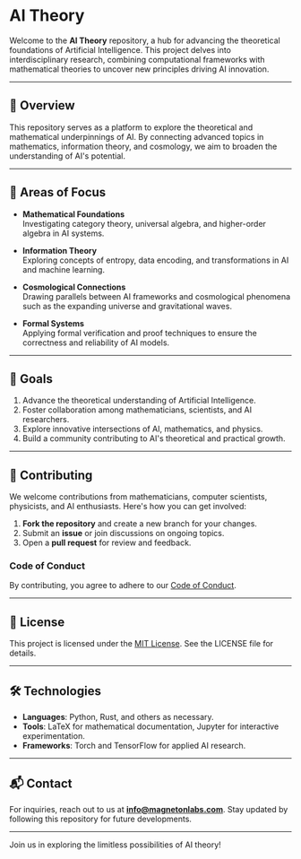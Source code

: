 # AI Theory

Welcome to the **AI Theory** repository, a hub for advancing the theoretical foundations of Artificial Intelligence. This project delves into interdisciplinary research, combining computational frameworks with mathematical theories to uncover new principles driving AI innovation.

---

## 📘 Overview

This repository serves as a platform to explore the theoretical and mathematical underpinnings of AI. By connecting advanced topics in mathematics, information theory, and cosmology, we aim to broaden the understanding of AI's potential.

---

## 🌌 Areas of Focus

- **Mathematical Foundations**  
  Investigating category theory, universal algebra, and higher-order algebra in AI systems.

- **Information Theory**  
  Exploring concepts of entropy, data encoding, and transformations in AI and machine learning.

- **Cosmological Connections**  
  Drawing parallels between AI frameworks and cosmological phenomena such as the expanding universe and gravitational waves.

- **Formal Systems**  
  Applying formal verification and proof techniques to ensure the correctness and reliability of AI models.

---

## 🚀 Goals

1. Advance the theoretical understanding of Artificial Intelligence.  
2. Foster collaboration among mathematicians, scientists, and AI researchers.  
3. Explore innovative intersections of AI, mathematics, and physics.  
4. Build a community contributing to AI's theoretical and practical growth.

---

## 🤝 Contributing

We welcome contributions from mathematicians, computer scientists, physicists, and AI enthusiasts. Here's how you can get involved:

1. **Fork the repository** and create a new branch for your changes.
2. Submit an **issue** or join discussions on ongoing topics.
3. Open a **pull request** for review and feedback.

### Code of Conduct

By contributing, you agree to adhere to our [Code of Conduct](CODE_OF_CONDUCT.md).

---

## 📜 License

This project is licensed under the [MIT License](LICENSE). See the LICENSE file for details.

---

## 🛠️ Technologies

- **Languages**: Python, Rust, and others as necessary.  
- **Tools**: LaTeX for mathematical documentation, Jupyter for interactive experimentation.  
- **Frameworks**: Torch and TensorFlow for applied AI research.

---

## 📬 Contact

For inquiries, reach out to us at **info@magnetonlabs.com**. Stay updated by following this repository for future developments.

---

Join us in exploring the limitless possibilities of AI theory!
